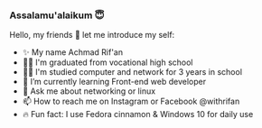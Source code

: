 ### Assalamu'alaikum 😇
Hello, my friends 👋
let me introduce my self:
- ✨ My name Achmad Rif'an
- 👨‍🎓 I'm graduated from vocational high school
- 👨‍💻 I'm studied computer and network for 3 years in school
- 🌱 I’m currently learning Front-end web developer
- 💬 Ask me about networking or linux
- 📫 How to reach me on Instagram or Facebook @withrifan
- 🔥 Fun fact: I use Fedora cinnamon & Windows 10 for daily use
